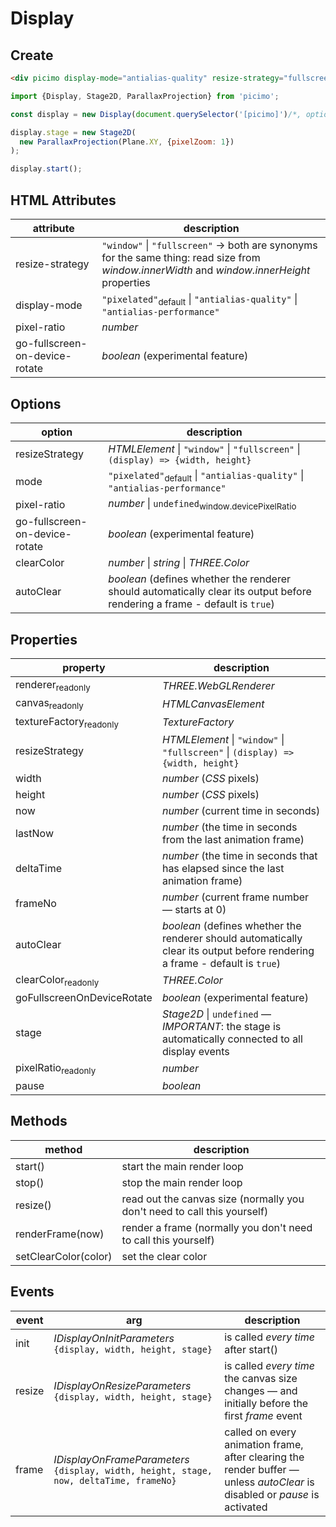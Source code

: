 # Display

## Create

```html
<div picimo display-mode="antialias-quality" resize-strategy="fullscreen"></div>
```

```js
import {Display, Stage2D, ParallaxProjection} from 'picimo';

const display = new Display(document.querySelector('[picimo]')/*, options */)

display.stage = new Stage2D(
  new ParallaxProjection(Plane.XY, {pixelZoom: 1})
);

display.start();
```

## HTML Attributes

| attribute | description |
|-|-|
| resize-strategy | `"window"` \| `"fullscreen"` &rarr; both are synonyms for the same thing: read size from _window.innerWidth_ and _window.innerHeight_ properties |
| display-mode | `"pixelated"`<sub>default</sub> \| `"antialias-quality"` \| `"antialias-performance"` |
| pixel-ratio | _number_ |
| go-fullscreen-on-device-rotate | _boolean_ (experimental feature) |


## Options

| option | description |
|-|-|
| resizeStrategy | _HTMLElement_ \| `"window"` \| `"fullscreen"` \| `(display) => {width, height}` |
| mode | `"pixelated"`<sub>default</sub> \| `"antialias-quality"` \| `"antialias-performance"` |
| pixel-ratio | _number_ \| `undefined`<sub>window.devicePixelRatio</sub> |
| go-fullscreen-on-device-rotate | _boolean_ (experimental feature) |
| clearColor |  _number_ \| _string_ \| _THREE.Color_ |
| autoClear | _boolean_ (defines whether the renderer should automatically clear its output before rendering a frame - default is `true`) |

## Properties

| property | description |
|-|-|
| renderer<sub>readonly</sub> | _THREE.WebGLRenderer_ |
| canvas<sub>readonly</sub> | _HTMLCanvasElement_ |
| textureFactory<sub>readonly</sub> | _TextureFactory_ |
| resizeStrategy | _HTMLElement_ \| `"window"` \| `"fullscreen"` \| `(display) => {width, height}` |
| width | _number_ (_CSS_ pixels) |
| height | _number_ (_CSS_ pixels) |
| now | _number_ (current time in seconds) |
| lastNow | _number_ (the time in seconds from the last animation frame) |
| deltaTime | _number_ (the time in seconds that has elapsed since the last animation frame) |
| frameNo | _number_ (current frame number &mdash; starts at 0) |
| autoClear | _boolean_ (defines whether the renderer should automatically clear its output before rendering a frame - default is `true`) |
| clearColor<sub>readonly</sub> | _THREE.Color_ |
| goFullscreenOnDeviceRotate  | _boolean_ (experimental feature) |
| stage | _Stage2D_ \| `undefined` &mdash; _IMPORTANT_: the stage is automatically connected to all display events |
| pixelRatio<sub>readonly</sub> | _number_ |
| pause | _boolean_ |

## Methods

| method | description |
|-|-|
| start() | start the main render loop |
| stop() | stop the main render loop |
| resize() | read out the canvas size (normally you don't need to call this yourself) |
| renderFrame(now) | render a frame (normally you don't need to call this yourself) |
| setClearColor(color) | set the clear color |

## Events

| event | arg | description |
|-|-|-|
| init | _IDisplayOnInitParameters_ `{display, width, height, stage}` | is called _every time_ after start() |
| resize | _IDisplayOnResizeParameters_ `{display, width, height, stage}` | is called _every time_ the canvas size changes &mdash; and initially before the first _frame_ event |
| frame | _IDisplayOnFrameParameters_ `{display, width, height, stage, now, deltaTime, frameNo}` | called on every animation frame, after clearing the render buffer &mdash; unless _autoClear_ is disabled or _pause_ is activated |
